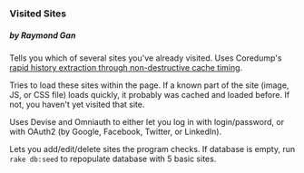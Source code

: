 ### Visited Sites
##### by Raymond Gan

Tells you which of several sites you've already visited. Uses Coredump's [rapid history extraction through non-destructive cache timing](http://lcamtuf.coredump.cx/cachetime/chrome.html).

Tries to load these sites within the page. If a known part of the site (image, JS, or CSS file) loads quickly, it probably was cached and loaded before. If not, you haven't yet visited that site.

Uses Devise and Omniauth to either let you log in with login/password, or with OAuth2 (by Google, Facebook, Twitter, or LinkedIn).

Lets you add/edit/delete sites the program checks. If database is empty, run `rake db:seed` to repopulate database with 5 basic sites.
